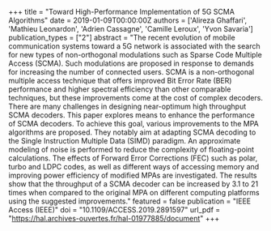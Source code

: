 +++
title = "Toward High-Performance Implementation of 5G SCMA Algorithms"
date = 2019-01-09T00:00:00Z
authors = ['Alireza Ghaffari', 'Mathieu Leonardon', 'Adrien Cassagne', 'Camille Leroux', 'Yvon Savaria']
publication_types = ["2"]
abstract = "The recent evolution of mobile communication systems toward a 5G network is associated with the search for new types of non-orthogonal modulations such as Sparse Code Multiple Access (SCMA). Such modulations are proposed in response to demands for increasing the number of connected users. SCMA is a non-orthogonal multiple access technique that offers improved Bit Error Rate (BER) performance and higher spectral efficiency than other comparable techniques, but these improvements come at the cost of complex decoders. There are many challenges in designing near-optimum high throughput SCMA decoders. This paper explores means to enhance the performance of SCMA decoders. To achieve this goal, various improvements to the MPA algorithms are proposed. They notably aim at adapting SCMA decoding to the Single Instruction Multiple Data (SIMD) paradigm. An approximate modeling of noise is performed to reduce the complexity of floating-point calculations. The effects of Forward Error Corrections (FEC) such as polar, turbo and LDPC codes, as well as different ways of accessing memory and improving power efficiency of modified MPAs are investigated. The results show that the throughput of a SCMA decoder can be increased by 3.1 to 21 times when compared to the original MPA on different computing platforms using the suggested improvements."
featured = false
publication = "IEEE Access (IEEE)"
doi = "10.1109/ACCESS.2019.2891597"
url_pdf = "https://hal.archives-ouvertes.fr/hal-01977885/document"
+++
